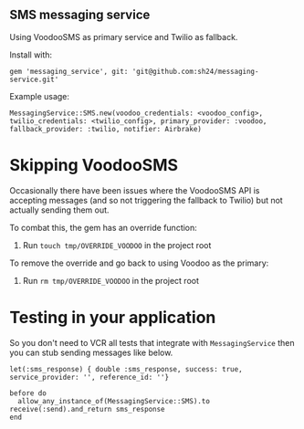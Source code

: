 ## SMS messaging service

Using VoodooSMS as primary service and Twilio as fallback.

Install with:

```
gem 'messaging_service', git: 'git@github.com:sh24/messaging-service.git'
```

Example usage:

```
MessagingService::SMS.new(voodoo_credentials: <voodoo_config>, twilio_credentials: <twilio_config>, primary_provider: :voodoo, fallback_provider: :twilio, notifier: Airbrake)
```


Skipping VoodooSMS
==================

Occasionally there have been issues where the VoodooSMS API is accepting messages (and so not triggering the fallback to Twilio) but not actually sending them out.

To combat this, the gem has an override function:

1. Run `touch tmp/OVERRIDE_VOODOO` in the project root

To remove the override and go back to using Voodoo as the primary:

1. Run `rm tmp/OVERRIDE_VOODOO` in the project root

Testing in your application
===========================

So you don't need to VCR all tests that integrate with `MessagingService` then you can stub sending messages like below.

```
let(:sms_response) { double :sms_response, success: true, service_provider: '', reference_id: ''}

before do
  allow_any_instance_of(MessagingService::SMS).to receive(:send).and_return sms_response
end
```
